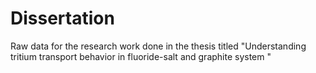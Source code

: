 # Dissertation
Raw data for the research work done in the thesis titled "Understanding tritium transport behavior in fluoride-salt and graphite system "
